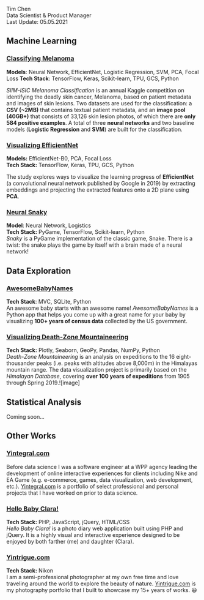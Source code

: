 Tim Chen  
Data Scientist & Product Manager  
Last Update: 05.05.2021  

<a name="machine_learning"></a>

## Machine Learning

### [Classifying Melanoma](./ml_melanoma)  
**Models**: Neural Network, EfficientNet, Logistic Regression, SVM, PCA, Focal Loss
**Tech Stack**: TensorFlow, Keras, Scikit-learn, TPU, GCS, Python  

*SIIM-ISIC Melanoma Classification* is an annual Kaggle competition on identifying the deadly skin cancer, Melanoma, based on patient metadata and images of skin lesions. Two datasets are used for the classification: a **CSV (~2MB)** that contains textual patient metadata, and an **image pool (40GB+)** that consists of 33,126 skin lesion photos, of which there are **only 584 positive examples**. A total of three **neural networks** and two baseline models (**Logistic Regression** and **SVM**) are built for the classification.

### [Visualizing EfficientNet](./ml_visualizing_neural_net)  
**Models:** EfficientNet-B0, PCA, Focal Loss  
**Tech Stack:** TensorFlow, Keras, TPU, GCS, Python   

The study explores ways to visualize the learning progress of **EfficientNet** (a convolutional neural network published by Google in 2019) by extracting embeddings and projecting the extracted features onto a 2D plane using **PCA**.

### [Neural Snaky](./py_snaky) 
**Model**: Neural Network, Logistics  
**Tech Stack:** PyGame, TensorFlow, Scikit-learn, Python  
*Snaky* is a PyGame implementation of the classic game, Snake. There is a twist: the snake plays the game by itself with a brain made of a neural network! 

<a name="data_exploration"></a>

## Data Exploration  
### [AwesomeBabyNames](./py_awesome_baby_names)  
**Tech Stack**: MVC, SQLite, Python  
An awesome baby starts with an awesome name! *AwesomeBabyNames* is a Python app that helps you come up with a great name for your baby by visualizing **100+ years of census data** collected by the US government.

### [Visualizing Death-Zone Mountaineering](./py_himalayan_db)  
**Tech Stack:** Plotly, Seaborn, GeoPy, Pandas, NumPy, Python  
*Death-Zone Mountaineering* is an analysis on expeditions to the 16 eight-thousander peaks (i.e. peaks with altitudes above 8,000m) in the Himalayas mountain range. The data visualization project is primarily based on the *Himalayan Database*, covering **over 100 years of expeditions** from 1905 through Spring 2019.![image]

<a name="statistical_analysis"></a>
## Statistical Analysis

  Coming soon...

<a name="others"></a>
## Other Works

### [Yintegral.com](https://yintegral.com/)  

Before data science I was a software engineer at a WPP agency leading the development of online interactive experiences for clients including Nike and EA Game  (e.g. e-commerce, games, data visualization, web development, etc.). [Yintegral.com](https://yintegral.com/) is a portfolio of select professional and personal projects that I have worked on prior to data science.  

### [Hello Baby Clara!](./sp_hello_baby_clara)  

**Tech Stack:** PHP, JavaScript, jQuery, HTML/CSS  
*Hello Baby Clara!* is a photo diary web application built using PHP and jQuery. It is a highly visual and interactive experience designed to be enjoyed by both farther (me) and daughter (Clara).  

### [Yintrigue.com](https://yintrigue.com/)  

**Tech Stack:** Nikon  
I am a semi-professional photographer at my own free time and love traveling around the world to explore the beauty of nature. [Yintrigue.com](https://yintrigue.com) is my photography portfolio that I built to showcase my 15+ years of works. 😃